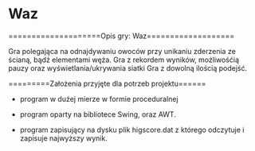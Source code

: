 # Waz
====================Opis gry: Waz===================

Gra polegająca na odnajdywaniu owoców przy unikaniu zderzenia ze ścianą, bądź elementami węża.
Gra z rekordem wyników, możliwośćią pauzy oraz wyświetlania/ukrywania siatki
Gra z dowolną ilością podejść.

=========Założenia przyjęte dla potrzeb projektu======

- program w dużej mierze w formie proceduralnej

- program oparty na bibliotece Swing, oraz AWT.

- program zapisujący na dysku plik higscore.dat z którego odczytuje i zapisuje najwyższy wynik.
